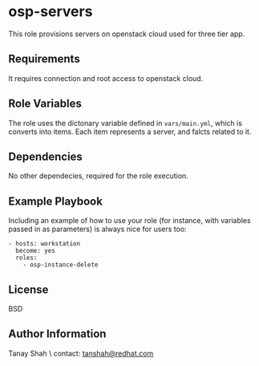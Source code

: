osp-servers
=========

This role provisions servers on openstack cloud used for three tier app.

Requirements
------------

It requires connection and root access to openstack cloud.

Role Variables
--------------

The role uses the dictonary variable defined in `vars/main.yml`, which is converts into items. Each item represents a server, and falcts related to it.

Dependencies
------------

No other dependecies, required for the role execution.

Example Playbook
----------------

Including an example of how to use your role (for instance, with variables passed in as parameters) is always nice for users too:

    - hosts: workstation
      become: yes
      roles:
        - osp-instance-delete

License
-------

BSD

Author Information
------------------

Tanay Shah \ 
contact: tanshah@redhat.com
